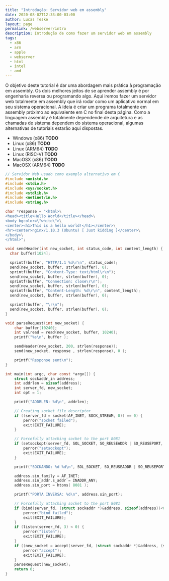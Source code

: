 ```yaml
---
title: "Introdução: Servidor web em assembly"
date: 2020-08-02T12:33:00-03:00
author: Lucas Teske
layout: page
permalink: /webserver/intro
description: Introdução de como fazer um servidor web em assembly
tags:
  - x86
  - arm
  - apple
  - webserver
  - html
  - intel
  - amd
---
```


O objetivo deste tutorial é dar uma abordagem mais prática à programação em assembly. Os dois melhores jeitos de se aprender assembly é por engenharia reversa ou programando algo. Aqui iremos fazer um servidor web totalmente em assembly que irá rodar como um aplicativo normal em seu sistema operacional. A ideia é criar um programa totalmente em assembly próximo ao equivalente em C no final desta página. Como a linguagem assembly é totalmente dependende de arquitetura e as chamadas de sistema dependem do sistema operacional, algumas alternativas de tutoriais estarão aqui dispostas.

* Windows (x86) **TODO**
* Linux (x86) **TODO**
* Linux (ARM64) **TODO**
* Linux (RISC-V) **TODO**
* MacOSX (x86) **TODO**
* MacOSX (ARM64) **TODO**


```c
// Servidor Web usado como exemplo alternativo em C
#include <unistd.h>
#include <stdio.h>
#include <sys/socket.h>
#include <stdlib.h>
#include <netinet/in.h>
#include <string.h>

char *response = "<html>\
<head><title>Hello World</title></head>\
<body bgcolor=\"white\">\
<center><h1>This is a hello world!</h1></center>\
<hr><center>nginx/1.10.3 (Ubuntu) [ Just kidding ]</center>\
</body>\
</html>";

void sendHeader(int new_socket, int status_code, int content_length) {
  char buffer[1024];

  sprintf(buffer, "HTTP/1.1 %d\r\n", status_code);
  send(new_socket, buffer, strlen(buffer), 0);
  sprintf(buffer, "Content-Type: text/html\r\n");
  send(new_socket, buffer, strlen(buffer), 0);
  sprintf(buffer, "Connection: close\r\n");
  send(new_socket, buffer, strlen(buffer), 0);
  sprintf(buffer, "Content-Length: %d\r\n", content_length);
  send(new_socket, buffer, strlen(buffer), 0);

  sprintf(buffer, "\r\n");
  send(new_socket, buffer, strlen(buffer), 0);
}

void parseRequest(int new_socket) {
    char buffer[10240];
    int valread = read(new_socket, buffer, 10240);
    printf("%s\n", buffer );

    sendHeader(new_socket, 200, strlen(response));
    send(new_socket, response , strlen(response), 0 );

    printf("Response sent\n");
}

int main(int argc, char const *argv[]) {
    struct sockaddr_in address;
    int addrlen = sizeof(address);
    int server_fd, new_socket;
    int opt = 1;

    printf("ADDRLEN: %d\n", addrlen);

    // Creating socket file descriptor
    if ((server_fd = socket(AF_INET, SOCK_STREAM, 0)) == 0) {
        perror("socket failed");
        exit(EXIT_FAILURE);
    }

    // Forcefully attaching socket to the port 8081
    if (setsockopt(server_fd, SOL_SOCKET, SO_REUSEADDR | SO_REUSEPORT, &opt, sizeof(opt))) {
        perror("setsockopt");
        exit(EXIT_FAILURE);
    }

    printf("SOCKANDO: %d %d\n", SOL_SOCKET, SO_REUSEADDR | SO_REUSEPORT);

    address.sin_family = AF_INET;
    address.sin_addr.s_addr = INADDR_ANY;
    address.sin_port = htons( 8081 );

    printf("PORTA INVERSA: %d\n", address.sin_port);

    // Forcefully attaching socket to the port 8081
    if (bind(server_fd, (struct sockaddr *)&address, sizeof(address))<0) {
        perror("bind failed");
        exit(EXIT_FAILURE);
    }
    if (listen(server_fd, 3) < 0) {
        perror("listen");
        exit(EXIT_FAILURE);
    }
    if ((new_socket = accept(server_fd, (struct sockaddr *)&address, (socklen_t*)&addrlen))<0) {
        perror("accept");
        exit(EXIT_FAILURE);
    }
    parseRequest(new_socket);
    return 0;
}
```